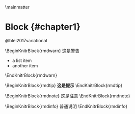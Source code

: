 \mainmatter

# Block {#chapter1}

@blei2017variational

\BeginKnitrBlock{rmdwarn}
这是警告

- a list item
- another item

\EndKnitrBlock{rmdwarn}



\BeginKnitrBlock{rmdtip}
__这是提示__
\EndKnitrBlock{rmdtip}

\BeginKnitrBlock{rmdnote}
这是注意
\EndKnitrBlock{rmdnote}

\BeginKnitrBlock{rmdinfo}
普通说明
\EndKnitrBlock{rmdinfo}





